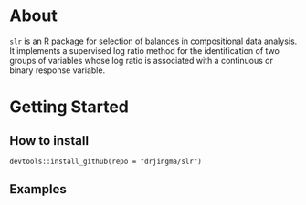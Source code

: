 # About

`slr` is an R package for selection of balances in compositional data analysis. It implements a supervised log ratio method for the identification of two groups of variables whose log ratio is associated with a continuous or binary response variable. 

# Getting Started

## How to install

`devtools::install_github(repo = "drjingma/slr")`

## Examples
